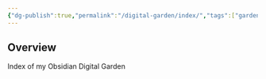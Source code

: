 ```yaml
---
{"dg-publish":true,"permalink":"/digital-garden/index/","tags":["gardenEntry"]}
---
```


## Overview
Index of my Obsidian Digital Garden